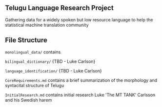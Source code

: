 ## Telugu Language Research Project

Gathering data for a widely spoken but low resource language to help the statistical machine translation community

## File Structure

`monolingual_data/` contains

`bilingual_dictionary/` {TBD - Luke Carlson}

`language_identification/` {TBD - Luke Carlson}

`CoreRequirements.md` contains a brief summarization of the morphology and syntacital structure of Telugu

`InitialResearch.md` contains initial research Luke 'The MT TANK' Carlsson and his Swedish harem

